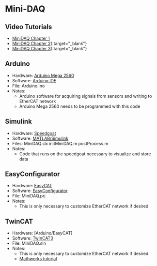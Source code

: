 # Mini-DAQ

## Video Tutorials
- <a href="https://vimeo.com/706663706" target="_blank">MiniDAQ Chapter 1</a>
- [MiniDAQ Chapter 2](https://vimeo.com/706663862){:target="\_blank"}
- [MiniDAQ Chapter 3](https://vimeo.com/706664453){:target="\_blank"}

## Arduino
- Hardware: [Arduino Mega 2560](https://store.arduino.cc/usa/mega-2560-r3)
- Software: [Arduino IDE](https://www.arduino.cc/en/software)
- File: Arduino.ino
- Notes:
  - Arduino software for acquiring signals from sensors and writing to EtherCAT network
  - Arduino Mega 2560 needs to be programmed with this code 

## Simulink
- Hardware: [Speedgoat](https://www.speedgoat.com/products-services/real-time-target-machines/baseline)
- Software: [MATLAB/Simulink](https://www.mathworks.com/)
- Files: MiniDAQ.slx initMiniDAQ.m postProcess.m 
- Notes:
  - Code that runs on the speedgoat necessary to visualize and store data

## EasyConfigurator
- Hardware: [EasyCAT](https://www.bausano.net/shop/en/home/1-arduino-ethercat.html)
- Software: [EasyConfigurator](https://www.bausano.net/en/hardware/ethercat-e-arduino/easycat.html)
- File: MiniDAQ.prj
- Notes:
  - This is only necessary to customize EtherCAT network if desired

## TwinCAT
- Hardware: [Arduino/EasyCAT]
- Software: [TwinCAT3](https://www.beckhoff.com/en-us/support/download-finder/software-and-tools/)
- File: MiniDAQ.sln
- Notes:
  - This is only necessary to customize EtherCAT network if desired
  - [Mathworks tutorial](https://www.mathworks.com/help/slrealtime/io_ref/configure-ethercat-hardware-by-using-twincat.html;jsessionid=dfc70ad347914cfaa3035acddc06)
